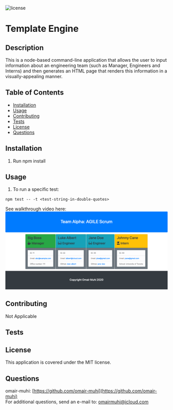 ![license](https://img.shields.io/badge/license-MIT-brightgreen)
# Template Engine

## Description
This is a node-based command-line application that allows the user to input information about an engineering team (such as Manager, Engineers and Interns) and then generates an HTML page that renders this information in a visually-appealing manner.

## Table of Contents
* [Installation](#installation)
* [Usage](#usage)
* [Contributing](#contributing)
* [Tests](#tests)
* [License](#license)
* [Questions](#questions)

## Installation
1. Run npm install

## Usage
1. To run a specific test: 
```
npm test -- -t <test-string-in-double-quotes>
```
See walkthrough video here: 
![Application screenshot](images/template-engine.png)

## Contributing
Not Applicable

## Tests

## License
This application is covered under the MIT license.

## Questions
omair-muhi: [https://github.com/omair-muhi](https://github.com/omair-muhi)<br>For additional questions, send an e-mail to: <omairmuhi@icloud.com>
